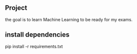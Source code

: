 ## Project
the goal is to learn Machine Learning to be ready for my exams.


## install dependencies

pip install -r requirements.txt 